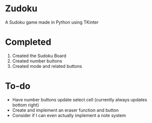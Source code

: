 # Zudoku
A Sudoku game made in Python using TKinter

# Completed
1. Created the Sudoku Board
2. Created number buttons
3. Created mode and related buttons

# To-do
- Have number buttons update select cell (currently always updates bottom right)
- Create and implement an eraser function and button
- Consider if I can even actually implement a note system


